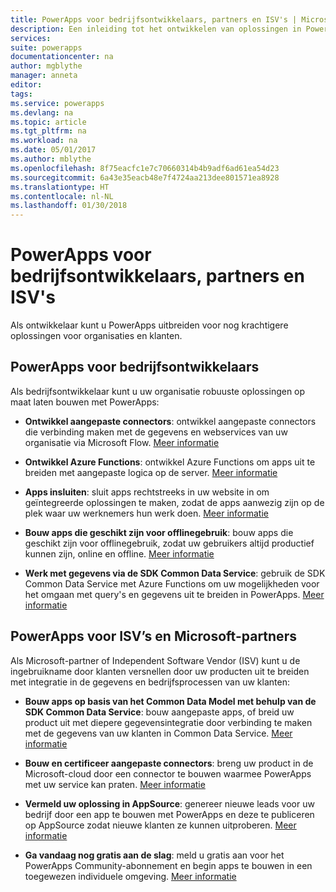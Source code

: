 ```yaml
---
title: PowerApps voor bedrijfsontwikkelaars, partners en ISV's | Microsoft Docs
description: Een inleiding tot het ontwikkelen van oplossingen in PowerApps.
services: 
suite: powerapps
documentationcenter: na
author: mgblythe
manager: anneta
editor: 
tags: 
ms.service: powerapps
ms.devlang: na
ms.topic: article
ms.tgt_pltfrm: na
ms.workload: na
ms.date: 05/01/2017
ms.author: mblythe
ms.openlocfilehash: 8f75eacfc1e7c70660314b4b9adf6ad61ea54d23
ms.sourcegitcommit: 6a43e35eacb48e7f4724aa213dee801571ea8928
ms.translationtype: HT
ms.contentlocale: nl-NL
ms.lasthandoff: 01/30/2018
---
```

# <a name="powerapps-for-enterprise-developers-partners-and-isvs"></a>PowerApps voor bedrijfsontwikkelaars, partners en ISV's

Als ontwikkelaar kunt u PowerApps uitbreiden voor nog krachtigere oplossingen voor organisaties en klanten.

## <a name="powerapps-for-enterprise-developers"></a>PowerApps voor bedrijfsontwikkelaars

Als bedrijfsontwikkelaar kunt u uw organisatie robuuste oplossingen op maat laten bouwen met PowerApps:

- **Ontwikkel aangepaste connectors**: ontwikkel aangepaste connectors die verbinding maken met de gegevens en webservices van uw organisatie via Microsoft Flow. [Meer informatie](https://docs.microsoft.com/connectors/custom-connectors/)

- **Ontwikkel Azure Functions**: ontwikkel Azure Functions om apps uit te breiden met aangepaste logica op de server. [Meer informatie](https://docs.microsoft.com/azure/azure-functions/functions-powerapps-scenario)

- **Apps insluiten**: sluit apps rechtstreeks in uw website in om geïntegreerde oplossingen te maken, zodat de apps aanwezig zijn op de plek waar uw werknemers hun werk doen. [Meer informatie](embed-apps-dev.md)

- **Bouw apps die geschikt zijn voor offlinegebruik**: bouw apps die geschikt zijn voor offlinegebruik, zodat uw gebruikers altijd productief kunnen zijn, online en offline. [Meer informatie](offline-apps.md)

- **Werk met gegevens via de SDK Common Data Service**: gebruik de SDK Common Data Service met Azure Functions om uw mogelijkheden voor het omgaan met query's en gegevens uit te breiden in PowerApps. [Meer informatie](https://aka.ms/whgr2w)

## <a name="powerapps-for-isvs-and-microsoft-partners"></a>PowerApps voor ISV’s en Microsoft-partners

Als Microsoft-partner of Independent Software Vendor (ISV) kunt u de ingebruikname door klanten versnellen door uw producten uit te breiden met integratie in de gegevens en bedrijfsprocessen van uw klanten:

- **Bouw apps op basis van het Common Data Model met behulp van de SDK Common Data Service**: bouw aangepaste apps, of breid uw product uit met diepere gegevensintegratie door verbinding te maken met de gegevens van uw klanten in Common Data Service. [Meer informatie](https://aka.ms/eek20s)

- **Bouw en certificeer aangepaste connectors**: breng uw product in de Microsoft-cloud door een connector te bouwen waarmee PowerApps met uw service kan praten. [Meer informatie](https://docs.microsoft.com/connectors/custom-connectors/submit-certification)

- **Vermeld uw oplossing in AppSource**: genereer nieuwe leads voor uw bedrijf door een app te bouwen met PowerApps en deze te publiceren op AppSource zodat nieuwe klanten ze kunnen uitproberen. [Meer informatie](dev-appsource-test-drive.md)

- **Ga vandaag nog gratis aan de slag**: meld u gratis aan voor het PowerApps Community-abonnement en begin apps te bouwen in een toegewezen individuele omgeving. [Meer informatie](dev-community-plan.md)